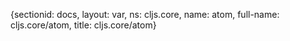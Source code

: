 {sectionid: docs, layout: var, ns: cljs.core, name: atom, full-name: cljs.core/atom,
  title: cljs.core/atom}
